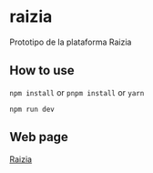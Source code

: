# raizia
Prototipo de la plataforma Raizia

## How to use

`npm install` or `pnpm install` or `yarn`

`npm run dev` 

## Web page
[Raizia](https://raizia-ui.vercel.app/)
